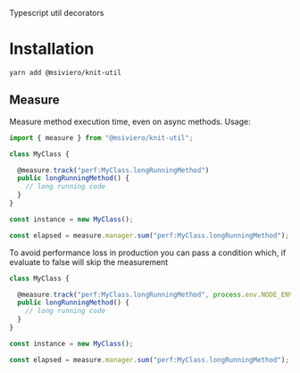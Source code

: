 Typescript util decorators

# Installation

```
yarn add @msiviero/knit-util
```

## Measure

Measure method execution time, even on async methods.
Usage:

```typescript
import { measure } from "@msiviero/knit-util";

class MyClass {

  @measure.track("perf:MyClass.longRunningMethod")
  public longRunningMethod() {
    // long running code
  }
}

const instance = new MyClass();

const elapsed = measure.manager.sum("perf:MyClass.longRunningMethod"); // see source for other methods
```

To avoid performance loss in production you can pass a condition which, if evaluate to false will skip the measurement 

```typescript
class MyClass {

  @measure.track("perf:MyClass.longRunningMethod", process.env.NODE_ENV === "production")
  public longRunningMethod() {
    // long running code
  }
}

const instance = new MyClass();

const elapsed = measure.manager.sum("perf:MyClass.longRunningMethod"); // see source for other methods
```
